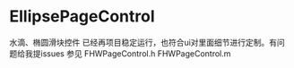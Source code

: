 # EllipsePageControl
水滴、椭圆滑块控件
已经再项目稳定运行，也符合ui对里面细节进行定制。有问题给我提issues
参见
FHWPageControl.h
FHWPageControl.m
